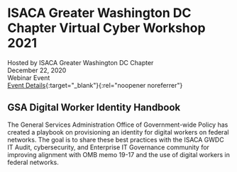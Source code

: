# ISACA Greater Washington DC Chapter Virtual Cyber Workshop 2021
Hosted by ISACA Greater Washington DC Chapter <br>
December 22, 2020 <br>
Webinar Event <br> 
[Event Details](https://isaca-gwdc.org/event/vcw-digital-worker-identity/#.YBl04i1h30p){:target="_blank"}{:rel="noopener noreferrer"}  

## GSA Digital Worker Identity Handbook
The General Services Administration Office of Government-wide Policy has created a playbook on provisioning an identity for digital workers on federal networks. The goal is to share these best practices with the ISACA GWDC IT Audit, cybersecurity, and Enterprise IT Governance community for improving alignment with OMB memo 19-17 and the use of digital workers in federal networks.
